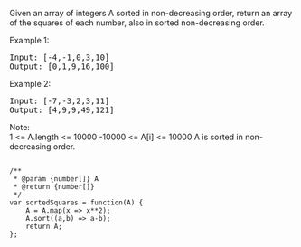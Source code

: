 Given an array of integers A sorted in non-decreasing order, return an array of the squares of each number, also in sorted non-decreasing order.

Example 1:
<pre>
Input: [-4,-1,0,3,10]
Output: [0,1,9,16,100]
</pre>

Example 2:
<pre>
Input: [-7,-3,2,3,11]
Output: [4,9,9,49,121]
</pre>
 

Note:  
1 <= A.length <= 10000
-10000 <= A[i] <= 10000
A is sorted in non-decreasing order.

<pre><code>
/**
 * @param {number[]} A
 * @return {number[]}
 */
var sortedSquares = function(A) {
    A = A.map(x => x**2);
    A.sort((a,b) => a-b);
    return A;
};
</code></pre>

